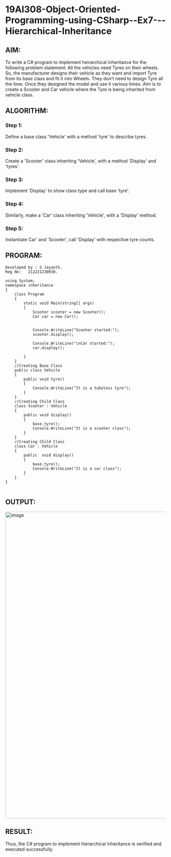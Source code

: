 # 19AI308-Object-Oriented-Programming-using-CSharp--Ex7---Hierarchical-Inheritance

## AIM:
To write a C# program to implement heirarchical inheritance for the following problem statement:  All the vehicles need Tyres on their wheels. 
So, the manufacturer designs their vehicle as they want and import Tyre from its base class and fit it into Wheels. 
They don’t need to design Tyre all the time. Once they designed the model and use it various times. 
Aim is to create a Scooter and Car vehicle where the Tyre is being inherited from vehicle class.

## ALGORITHM:
### Step 1:
Define a base class 'Vehicle' with a method 'tyre' to describe tyres.

### Step 2:
Create a 'Scooter' class inheriting 'Vehicle', with a method 'Display' and 'tyres'.

### Step 3:
Implement 'Display' to show class type and call base 'tyre'.

### Step 4:
Similarly, make a 'Car' class inheriting 'Vehicle', with a 'Display' method.

### Step 5:
Instantiate Car' and 'Scooter', call 'Display' with respective tyre counts.

## PROGRAM:
```
Developed by : G Jayanth.
Reg No:   212221230030.

```
```
using System;
namespace inheritance
{
    class Program
    {
        static void Main(string[] args)
        {
            Scooter scooter = new Scooter();
            Car car = new Car();
        
        
            Console.WriteLine("Scooter started:");
            scooter.display();
        
            Console.WriteLine("\nCar started:");
            car.display();
  
        }
    }
    //Creating Base Class
    public class Vehicle
    {
        public void tyre()
        {
            Console.WriteLine("It is a tubeless tyre");
        }
    }
    //Creating Child Class
    class Scooter : Vehicle
    {
        public void display() 
        {
            base.tyre();
            Console.WriteLine("It is a scooter class");
        }
    }
    //Creating Child Class
    class Car : Vehicle
    {
        public  void display() 
        {
            base.tyre();
            Console.WriteLine("It is a car class");
        }
    }
}


```
## OUTPUT:

<img width="960" alt="image" src="https://github.com/JayanthYadav123/19AI308-Object-Oriented-Programming-using-CSharp--Ex7---Hierarchical-Inheritance/assets/94836154/e69e0d74-bd5b-455b-bf30-62c1ea579c0c">

## RESULT:
Thus, the C# program to implement hierarchical inheritance is verified and executed successfully.

